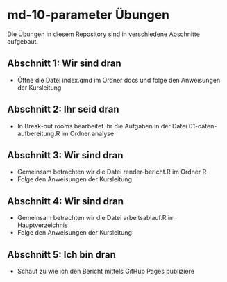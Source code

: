 # md-10-parameter Übungen

Die Übungen in diesem Repository sind in verschiedene Abschnitte aufgebaut.

## Abschnitt 1: Wir sind dran

- Öffne die Datei index.qmd im Ordner docs und folge den Anweisungen der Kursleitung

## Abschnitt 2: Ihr seid dran

- In Break-out rooms bearbeitet ihr die Aufgaben in der Datei 01-daten-aufbereitung.R im Ordner analyse

## Abschnitt 3: Wir sind dran

- Gemeinsam betrachten wir die Datei render-bericht.R im Ordner R
- Folge den Anweisungen der Kursleitung

## Abschnitt 4: Wir sind dran

- Gemeinsam betrachten wir die Datei arbeitsablauf.R im Hauptverzeichnis
- Folge den Anweisungen der Kursleitung

## Abschnitt 5: Ich bin dran

- Schaut zu wie ich den Bericht mittels GitHub Pages publiziere